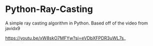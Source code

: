 # Python-Ray-Casting
A simple ray casting algorithm in Python. Based off of the video from javidx9

https://youtu.be/xW8skO7MFYw?si=eVDbXFPDR3uWL7s_
